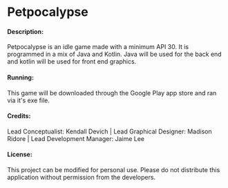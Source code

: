 # Petpocalypse
#### Description:
Petpocalypse is an idle game made with a minimum API 30. It is programmed in a mix of Java and Kotlin. Java will be used for the back end and kotlin will be used for front end graphics.

#### Running: 
This game will be downloaded through the Google Play app store and ran via it's exe file.

#### Credits:
Lead Conceptualist: Kendall Devich | Lead Graphical Designer: Madison Ridore | Lead Development Manager: Jaime Lee

#### License:
This project can be modified for personal use. Please do not distribute this application without permission from the developers.
